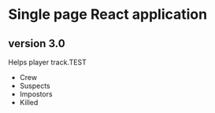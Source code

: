 # Single page React application

## version 3.0

Helps player track.TEST

- Crew
- Suspects
- Impostors
- Killed
